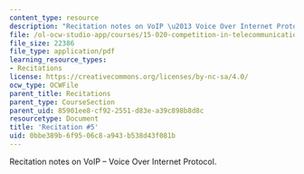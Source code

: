 ```yaml
---
content_type: resource
description: "Recitation notes on VoIP \u2013 Voice Over Internet Protocol."
file: /ol-ocw-studio-app/courses/15-020-competition-in-telecommunications-fall-2003/0bbe389b6f9506c8a943b538d43f081b_rec5.pdf
file_size: 22386
file_type: application/pdf
learning_resource_types:
- Recitations
license: https://creativecommons.org/licenses/by-nc-sa/4.0/
ocw_type: OCWFile
parent_title: Recitations
parent_type: CourseSection
parent_uid: 85901ee8-cf92-2551-d83e-a39c898b8d8c
resourcetype: Document
title: 'Recitation #5'
uid: 0bbe389b-6f95-06c8-a943-b538d43f081b
---
```

Recitation notes on VoIP – Voice Over Internet Protocol.